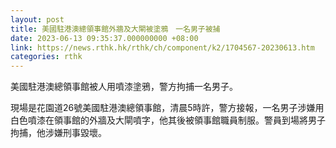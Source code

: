 ```yaml
---
layout: post
title: 美國駐港澳總領事館外牆及大閘被塗鴉　一名男子被捕
date: 2023-06-13 09:35:37.000000000 +08:00
link: https://news.rthk.hk/rthk/ch/component/k2/1704567-20230613.htm
categories: rthk
---
```


美國駐港澳總領事館被人用噴漆塗鴉，警方拘捕一名男子。

現場是花園道26號美國駐港澳總領事館，清晨5時許，警方接報，一名男子涉嫌用白色噴漆在領事館的外牆及大閘噴字，他其後被領事館職員制服。警員到場將男子拘捕，他涉嫌刑事毀壞。
